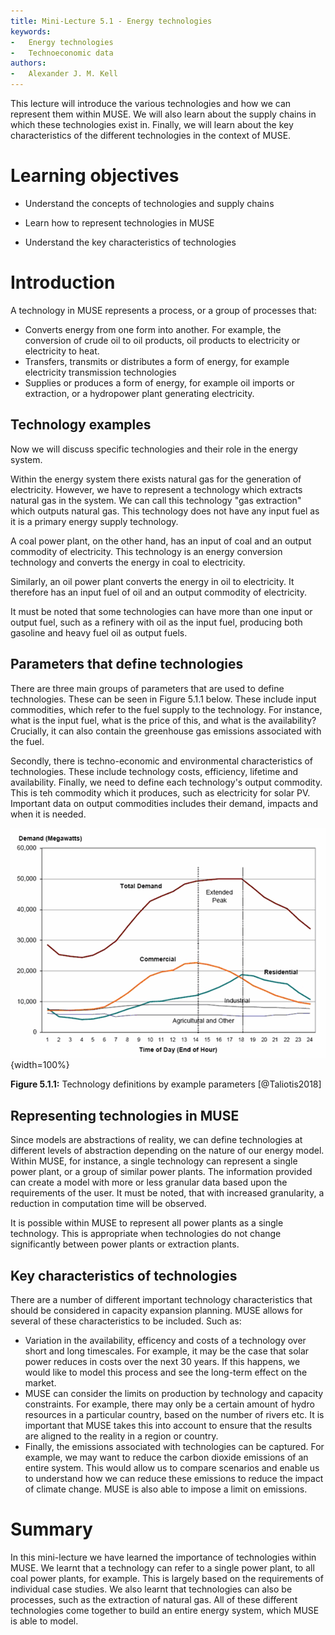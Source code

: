 ```yaml
---
title: Mini-Lecture 5.1 - Energy technologies
keywords:
-   Energy technologies
-   Technoeconomic data
authors:
-   Alexander J. M. Kell
---
```


This lecture will introduce the various technologies and how we can represent them within MUSE. We will also learn about the supply chains in which these technologies exist in. Finally, we will learn about the key characteristics of the different technologies in the context of MUSE. 

# Learning objectives

- Understand the concepts of technologies and supply chains

- Learn how to represent technologies in MUSE

- Understand the key characteristics of technologies

# Introduction

A technology in MUSE represents a process, or a group of processes that:

- Converts energy from one form into another. For example, the conversion of crude oil to oil products, oil products to electricity or electricity to heat.
- Transfers, transmits or distributes a form of energy, for example electricity transmission technologies
- Supplies or produces a form of energy, for example oil imports or extraction, or a hydropower plant generating electricity.

## Technology examples

Now we will discuss specific technologies and their role in the energy system.

Within the energy system there exists natural gas for the generation of electricity. However, we have to represent a technology which extracts natural gas in the system. We can call this technology "gas extraction" which outputs natural gas. This technology does not have any input fuel as it is a primary energy supply technology.

A coal power plant, on the other hand, has an input of coal and an output commodity of electricity. This technology is an energy conversion technology and converts the energy in coal to electricity. 

Similarly, an oil power plant converts the energy in oil to electricity. It therefore has an input fuel of oil and an output commodity of electricity. 

It must be noted that some technologies can have more than one input or output fuel, such as a refinery with oil as the input fuel, producing both gasoline and heavy fuel oil as output fuels.

## Parameters that define technologies

There are three main groups of parameters that are used to define technologies. These can be seen in Figure 5.1.1 below. These include input commodities, which refer to the fuel supply to the technology. For instance, what is the input fuel, what is the price of this, and what is the availability? Crucially, it can also contain the greenhouse gas emissions associated with the fuel.

Secondly, there is techno-economic and environmental characteristics of technologies. These include technology costs, efficiency, lifetime and availability. Finally, we need to define each technology's output commodity. This is teh commodity which it produces, such as electricity for solar PV. Important data on output commodities includes their demand, impacts and when it is needed.

![](assets/Figure_5.1.1.png){width=100%}

**Figure 5.1.1:** Technology definitions by example parameters [@Taliotis2018]


## Representing technologies in MUSE

Since models are abstractions of reality, we can define technologies at different levels of abstraction depending on the nature of our energy model. Within MUSE, for instance, a single technology can represent a single power plant, or a group of similar power plants. The information provided can create a model with more or less granular data based upon the requirements of the user. It must be noted, that with increased granularity, a reduction in computation time will be observed. 

It is possible within MUSE to represent all power plants as a single technology. This is appropriate when technologies do not change significantly between power plants or extraction plants.

## Key characteristics of technologies

There are a number of different important technology characteristics that should be considered in capacity expansion planning. MUSE allows for several of these characteristics to be included. Such as:

- Variation in the availability, efficency and costs of a technology over short and long timescales. For example, it may be the case that solar power reduces in costs over the next 30 years. If this happens, we would like to model this process and see the long-term effect on the market.
- MUSE can consider the limits on production by technology and capacity constraints. For example, there may only be a certain amount of hydro resources in a particular country, based on the number of rivers etc. It is important that MUSE takes this into account to ensure that the results are aligned to the reality in a region or country.
- Finally, the emissions associated with technologies can be captured. For example, we may want to reduce the carbon dioxide emissions of an entire system. This would allow us to compare scenarios and enable us to understand how we can reduce these emissions to reduce the impact of climate change. MUSE is also able to impose a limit on emissions.


# Summary

In this mini-lecture we have learned the importance of technologies within MUSE. We learnt that a technology can refer to a single power plant, to all coal power plants, for example. This is largely based on the requirements of individual case studies. We also learnt that technologies can also be processes, such as the extraction of natural gas. All of these different technologies come together to build an entire energy system, which MUSE is able to model.

